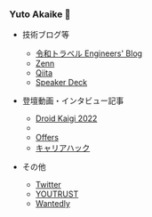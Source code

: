 ### Yuto Akaike 👋

- 技術ブログ等
  - [令和トラベル Engineers' Blog](https://engineering.reiwatravel.co.jp/blog/newt-android-architecture)
  - [Zenn](https://zenn.dev/kaikecchi/articles/249356084ac04e)
  - [Qiita](https://qiita.com/yuto_aka_ike)
  - [Speaker Deck](https://speakerdeck.com/kaiketch/camerax-x-ml-kitde-pasupotoocrji-neng-woshi-zhuang)

- 登壇動画・インタビュー記事
  - [Droid Kaigi 2022](https://www.youtube.com/watch?v=SBu2J8blfac)
  - []()
  - [Offers](https://offers.jp/media/interviews/a_2095)
  - [キャリアハック](https://careerhack.en-japan.com/report/detail/770)

- その他
  - [Twitter](https://twitter.com/kaikecchi)
  - [YOUTRUST](https://youtrust.jp/users/kaikecchi)
  - [Wantedly](https://www.wantedly.com/id/yuto_akaike)


<!--
**Kaiketch/Kaiketch** is a ✨ _special_ ✨ repository because its `README.md` (this file) appears on your GitHub profile.

Here are some ideas to get you started:

- 🔭 I’m currently working on ...
- 🌱 I’m currently learning ...
- 👯 I’m looking to collaborate on ...
- 🤔 I’m looking for help with ...
- 💬 Ask me about ...
- 📫 How to reach me: ...
- 😄 Pronouns: ...
- ⚡ Fun fact: ...
-->
